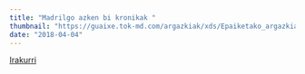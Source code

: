 ```yaml
---
title: "Madrilgo azken bi kronikak "
thumbnail: "https://guaixe.tok-md.com/argazkiak/xds/Epaiketako_argazkiak/cache/278_20180416_Altsasukoak_aske_epaiketa_1_egun_Bel_Poz_JQV1xHp_content.jpg"
date: "2018-04-04"
---
```

[Irakurri](https://guaixe.eus/altsasu/1525691181179-altsasukoak-aske-madrilgo-epaitegi-inguruko-argazkiak)
